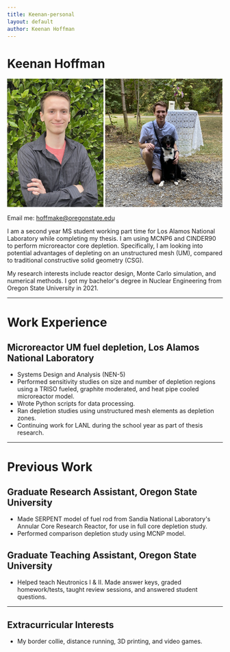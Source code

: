 ```yaml
---
title: Keenan-personal
layout: default
author: Keenan Hoffman
---
```

# Keenan Hoffman
<img src="images/Mug.jpeg" height="300">
<img src="images/Pug.JPG" height="300">

Email me: [hoffmake@oregonstate.edu](mailto:hoffmake@oregonstate.edu)


I am a second year MS student working part time for Los Alamos National Laboratory while completing my thesis. I am using MCNP6 and CINDER90 to perform microreactor core depletion. Specifically, I am looking into potential advantages of depleting on an unstructured mesh (UM), compared to traditional constructive solid geometry (CSG).

My research interests include reactor design, Monte Carlo simulation, and numerical methods. I got my bachelor's degree in Nuclear Engineering from Oregon State University in 2021.

***

# Work Experience

## Microreactor UM fuel depletion, Los Alamos National Laboratory
- Systems Design and Analysis (NEN-5)
- Performed sensitivity studies on size and number of depletion regions using a TRISO fueled, graphite moderated, and heat pipe cooled microreactor model.
- Wrote Python scripts for data processing.
- Ran depletion studies using unstructured mesh elements as depletion zones.
- Continuing work for LANL during the school year as part of thesis research.

***

# Previous Work

## Graduate Research Assistant, Oregon State University
- Made SERPENT model of fuel rod from Sandia National Laboratory's Annular Core Research Reactor, for use in full core depletion study.
- Performed comparison depletion study using MCNP model.

## Graduate Teaching Assistant, Oregon State University
- Helped teach Neutronics I & II. Made answer keys, graded homework/tests, taught review sessions, and answered student questions.


***

## Extracurricular Interests
* My border collie, distance running, 3D printing, and video games.

